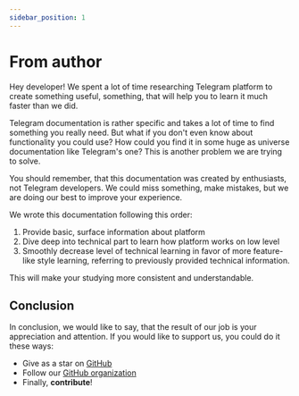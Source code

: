 ```yaml
---
sidebar_position: 1
---
```


# From author

Hey developer! We spent a lot of time researching Telegram platform to create
something useful, something, that will help you to learn it much faster than we
did.

Telegram documentation is rather specific and takes a lot of time to find
something you really need. But what if you don't even know about functionality
you could use? How could you find it in some huge as universe documentation like
Telegram's one? This is another problem we are trying to solve.

You should remember, that this documentation was created by enthusiasts, not
Telegram developers. We could miss something, make mistakes, but we are doing
our best to improve your experience.

We wrote this documentation following this order:

1. Provide basic, surface information about platform
2. Dive deep into technical part to learn how platform works on low level
3. Smoothly decrease level of technical learning in favor of more feature-like
   style learning, referring to previously provided technical information.

This will make your studying more consistent and understandable.

## Conclusion

In conclusion, we would like to say, that the result of our job is your
appreciation and attention. If you would like to support us, you could do it
these ways:

- Give as a star on [GitHub](https://github.com/Telegram-Web-Apps/twa)
- Follow our [GitHub organization](https://github.com/Telegram-Web-Apps)
- Finally, **contribute**!